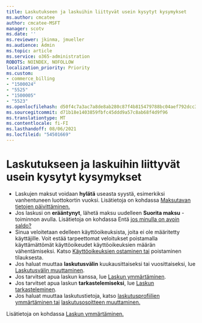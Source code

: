 ```yaml
---
title: Laskutukseen ja laskuihin liittyvät usein kysytyt kysymykset
ms.author: cmcatee
author: cmcatee-MSFT
manager: scotv
ms.date: ''
ms.reviewer: jkinma, jmueller
ms.audience: Admin
ms.topic: article
ms.service: o365-administration
ROBOTS: NOINDEX, NOFOLLOW
localization_priority: Priority
ms.custom:
- commerce_billing
- "1500024"
- "5525"
- "1500005"
- "5523"
ms.openlocfilehash: d50f4c7a3ac7a8de8ab280c87f4b815479788bc04aef792dcc3e503bed5b2f03
ms.sourcegitcommit: d71b18e1403859fbfc45ddd9a57c8ab68f4d9f96
ms.translationtype: MT
ms.contentlocale: fi-FI
ms.lasthandoff: 08/06/2021
ms.locfileid: "54501669"
---
```

# <a name="billing-or-invoice-faq"></a>Laskutukseen ja laskuihin liittyvät usein kysytyt kysymykset

- Laskujen maksut voidaan **hylätä** useasta syystä, esimerkiksi vanhentuneen luottokortin vuoksi. Lisätietoja on kohdassa [Maksutavan tietojen päivittäminen.](/microsoft-365/commerce/billing-and-payments/manage-payment-methods#update-payment-method-details)
- Jos laskusi on **erääntynyt**, lähetä maksu uudelleen **Suorita maksu** -toiminnon avulla. Lisätietoja on kohdassa Entä [jos minulla on avoin saldo?](/microsoft-365/commerce/billing-and-payments/pay-for-your-subscription#what-if-i-have-an-outstanding-balance)
- Sinua veloitetaan edelleen käyttöoikeuksista, joita ei ole määritetty käyttäjille. Voit estää tarpeettomat veloitukset poistamalla käyttämättömät käyttöoikeudet käyttöoikeuksien määrän vähentämiseksi. Katso [Käyttöoikeuksien ostaminen tai](/microsoft-365/commerce/licenses/buy-licenses) poistaminen tilauksesta.
- Jos haluat muuttaa **laskutusvälin** kuukausittaiseksi tai vuosittaiseksi, lue [Laskutusvälin muuttaminen](/microsoft-365/commerce/billing-and-payments/change-payment-frequency).
- Jos tarvitset apua laskun kanssa, lue [Laskun ymmärtäminen](/microsoft-365/commerce/billing-and-payments/understand-your-invoice2).
- Jos tarvitset apua laskun **tarkastelemiseksi**, lue [Laskun tarkasteleminen](/microsoft-365/commerce/billing-and-payments/view-your-bill-or-invoice).
- Jos haluat muuttaa laskutustietoja, katso [laskutusprofiilien ymmärtäminen tai](/microsoft-365/commerce/billing-and-payments/manage-billing-profiles) [laskutusosoitteen muuttaminen.](/microsoft-365/commerce/billing-and-payments/change-your-billing-addresses)

Lisätietoja on kohdassa [Laskun ymmärtäminen.](/microsoft-365/commerce/billing-and-payments/understand-your-invoice2)